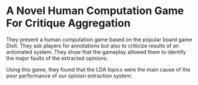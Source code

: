 # A Novel Human Computation Game For Critique Aggregation

They present a human computation game based on the popular board game Dixit. They ask players for annotations but also to criticize results of an antomated system. They show that the gameplay allowed them to identify the major faults of the extracted opinions.

Using this game, they found that the LDA topics were the main cause of the poor performance of our opinion extraction system.